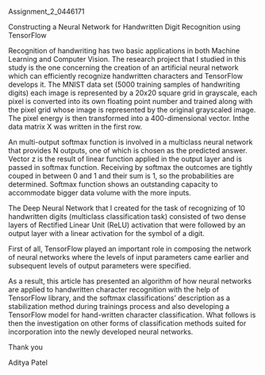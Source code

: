Assignment_2_0446171

Constructing a Neural Network for Handwritten Digit Recognition using TensorFlow

Recognition of handwriting has two basic applications in both Machine Learning and Computer Vision. The research project that I studied in this study is the one concerning the creation of an artificial neural network which can efficiently recognize handwritten characters and TensorFlow develops it. The MNIST data set (5000 training samples of handwriting digits) each image is represented by a 20x20 square grid in grayscale, each pixel is converted into its own floating point number and trained along with the pixel grid whose image is represented by the original grayscaled image. The pixel energy is then transformed into a 400-dimensional vector. Inthe data matrix X was written in the first row.

An multi-output softmax function is involved in a multiclass neural network that provides N outputs, one of which is chosen as the predicted answer. Vector z is the result of linear function applied in the output layer and is passed in softmax function. Receiving by softmax the outcomes are tightly couped in between 0 and 1 and their sum is 1, so the probabilities are determined. Softmax function shows an outstanding capacity to accommodate bigger data volume with the more inputs.

The Deep Neural Network that I created for the task of recognizing of 10 handwritten digits (multiclass classification task) consisted of two dense layers of Rectified Linear Unit (ReLU) activation that were followed by an output layer with a linear activation for the symbol of a digit.

First of all, TensorFlow played an important role in composing the network of neural networks where the levels of input parameters came earlier and subsequent levels of output parameters were specified.

As a result, this article has presented an algorithm of how neural networks are applied to handwritten character recognition with the help of TensorFlow library, and the softmax classifications’ description as a stabilization method during trainings process and also developing a TensorFlow model for hand-written character classification. What follows is then the investigation on other forms of classification methods suited for incorporation into the newly developed neural networks.

Thank you

Aditya Patel
